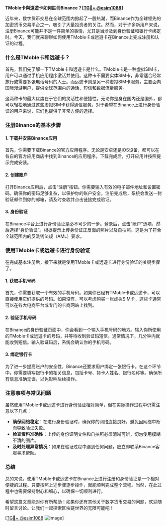 **TMoble卡與遠遊卡如何註冊Binance？[[TG💪+ @esim1088](https://t.me/s/esim1088)]**

近年来，数字货币交易在全球范围内掀起了一股热潮，而Binance作为全球领先的加密货币交易平台之一，吸引了大量投资者的关注。然而，对于许多新用户来说，注册Binance可能并不是一件简单的事情，尤其是当涉及到身份验证和银行卡绑定时。今天，我们就来聊聊如何使用TMoble卡或远遊卡在Binance上完成注册和认证的过程。

### 什么是TMoble卡和远遊卡？

首先，我们先了解一下TMoble卡和远遊卡是什么。TMoble卡是一种虚拟SIM卡，用户可以通过手机应用程序激活并使用。这种卡不需要实体SIM卡，非常适合经常旅行或需要多张电话号码的人士。而远遊卡则是另一种虚拟SIM卡服务，主要面向国际漫游用户，提供全球范围内的通话、短信和数据流量服务。

这两种卡的最大优势在于它们的灵活性和便捷性。无论你是身在国内还是国外，都可以轻松地通过这些虚拟SIM卡获得通信服务。对于希望在Binance上进行身份验证的用户来说，它们也提供了非常方便的选择。

### 注册Binance的基本步骤

#### 1. 下载并安装Binance应用

首先，你需要下载Binance的官方应用程序。无论是安卓还是iOS设备，都可以在各自的官方应用商店中找到Binance的应用程序。下载完成后，打开应用并按照提示完成安装。

#### 2. 创建账户

打开Binance应用后，点击“注册”按钮。你需要输入有效的电子邮件地址和设置密码。确保你的密码足够复杂，以保护你的账户安全。注册完成后，系统会发送一封验证邮件到你的邮箱，请及时查收并点击链接完成验证。

#### 3. 身份验证

在Binance平台上进行身份验证是必不可少的一步。登录后，点击“账户”选项，然后选择“身份验证”。根据提示上传身份证正反面的照片以及自拍照。这是为了符合全球范围内的反洗钱法规（AML）要求。

### 使用TMoble卡或远遊卡进行身份验证

在完成基本注册后，接下来就是使用TMoble卡或远遊卡进行身份验证的关键步骤了。

#### 1. 获取手机号码

首先，你需要获取一个有效的手机号码。如果你已经有TMoble卡或远遊卡，可以直接使用它们提供的号码。如果没有，可以考虑购买一张虚拟SIM卡，这些卡通常可以在各大电商平台或专门的卡商网站上找到。

#### 2. 验证手机号码

在Binance的身份验证页面中，你会看到一个输入手机号码的地方。输入你所使用的TMoble卡或远遊卡的号码，并等待收到验证码短信。通常情况下，几分钟内就能收到短信。输入验证码后，系统会确认你的手机号码。

#### 3. 绑定银行卡

为了进一步提高账户的安全性，Binance还要求用户绑定一张银行卡。在这个环节中，你需要填写银行卡的相关信息，包括卡号、持卡人姓名、银行名称等。确保所有信息准确无误，以免影响后续操作。

### 注意事项与常见问题

虽然使用TMoble卡或远遊卡进行身份验证相对简单，但在实际操作过程中仍需注意以下几点：

- **确保网络稳定**：在进行身份验证时，确保你的网络连接良好，避免因网络中断而导致验证失败。
- **检查资料准确性**：上传的身份证明文件和自拍照必须清晰可辨，切勿使用模糊不清的图片。
- **及时处理异常情况**：如果在验证过程中遇到任何问题，应立即联系Binance客服寻求帮助。

### 总结

总的来说，使用TMoble卡或远遊卡在Binance上进行注册和身份验证是一个相对便捷的过程。只要按照上述步骤逐步操作，就能顺利完成整个流程。当然，在此过程中也需要保持耐心和细心，以确保一切顺利进行。

希望这篇文章能对你有所帮助！如果你还有其他关于数字货币交易的问题，欢迎随时留言讨论。让我们一起探索区块链世界的无限可能吧！

[[TG💪+ @esim1088](https://t.me/s/esim1088) ![Image](https://i.postimg.cc/4NQfJmqS/Snipaste-2025-05-13-00-14-12.png)]